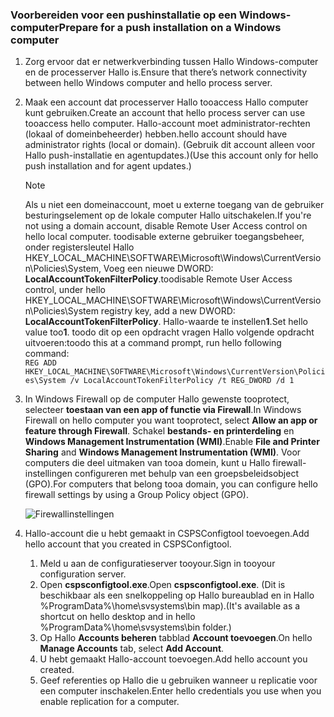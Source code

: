 ### <a name="prepare-for-a-push-installation-on-a-windows-computer"></a><span data-ttu-id="a91a4-101">Voorbereiden voor een pushinstallatie op een Windows-computer</span><span class="sxs-lookup"><span data-stu-id="a91a4-101">Prepare for a push installation on a Windows computer</span></span>

1. <span data-ttu-id="a91a4-102">Zorg ervoor dat er netwerkverbinding tussen Hallo Windows-computer en de processerver Hallo is.</span><span class="sxs-lookup"><span data-stu-id="a91a4-102">Ensure that there’s network connectivity between hello Windows computer and hello process server.</span></span>
2. <span data-ttu-id="a91a4-103">Maak een account dat processerver Hallo tooaccess Hallo computer kunt gebruiken.</span><span class="sxs-lookup"><span data-stu-id="a91a4-103">Create an account that hello process server can use tooaccess hello computer.</span></span> <span data-ttu-id="a91a4-104">Hallo-account moet administrator-rechten (lokaal of domeinbeheerder) hebben.</span><span class="sxs-lookup"><span data-stu-id="a91a4-104">hello account should have administrator rights (local or domain).</span></span> <span data-ttu-id="a91a4-105">(Gebruik dit account alleen voor Hallo push-installatie en agentupdates.)</span><span class="sxs-lookup"><span data-stu-id="a91a4-105">(Use this account only for hello push installation and for agent updates.)</span></span>

   > [!NOTE]
   > <span data-ttu-id="a91a4-106">Als u niet een domeinaccount, moet u externe toegang van de gebruiker besturingselement op de lokale computer Hallo uitschakelen.</span><span class="sxs-lookup"><span data-stu-id="a91a4-106">If you're not using a domain account, disable Remote User Access control on hello local computer.</span></span> <span data-ttu-id="a91a4-107">toodisable externe gebruiker toegangsbeheer, onder registersleutel Hallo HKEY_LOCAL_MACHINE\SOFTWARE\Microsoft\Windows\CurrentVersion\Policies\System, Voeg een nieuwe DWORD: **LocalAccountTokenFilterPolicy**.</span><span class="sxs-lookup"><span data-stu-id="a91a4-107">toodisable Remote User Access control, under hello HKEY_LOCAL_MACHINE\SOFTWARE\Microsoft\Windows\CurrentVersion\Policies\System registry key, add a new DWORD: **LocalAccountTokenFilterPolicy**.</span></span> <span data-ttu-id="a91a4-108">Hallo-waarde te instellen**1**.</span><span class="sxs-lookup"><span data-stu-id="a91a4-108">Set hello value too**1**.</span></span> <span data-ttu-id="a91a4-109">toodo dit op een opdracht vragen Hallo volgende opdracht uitvoeren:</span><span class="sxs-lookup"><span data-stu-id="a91a4-109">toodo this at a command prompt, run hello following command:</span></span>  
   `REG ADD HKEY_LOCAL_MACHINE\SOFTWARE\Microsoft\Windows\CurrentVersion\Policies\System /v LocalAccountTokenFilterPolicy /t REG_DWORD /d 1`
   >
   >
2. <span data-ttu-id="a91a4-110">In Windows Firewall op de computer Hallo gewenste tooprotect, selecteer **toestaan van een app of functie via Firewall**.</span><span class="sxs-lookup"><span data-stu-id="a91a4-110">In Windows Firewall on hello computer you want tooprotect, select **Allow an app or feature through Firewall**.</span></span> <span data-ttu-id="a91a4-111">Schakel **bestands- en printerdeling** en **Windows Management Instrumentation (WMI)**.</span><span class="sxs-lookup"><span data-stu-id="a91a4-111">Enable **File and Printer Sharing** and **Windows Management Instrumentation (WMI)**.</span></span> <span data-ttu-id="a91a4-112">Voor computers die deel uitmaken van tooa domein, kunt u Hallo firewall-instellingen configureren met behulp van een groepsbeleidsobject (GPO).</span><span class="sxs-lookup"><span data-stu-id="a91a4-112">For computers that belong tooa domain, you can configure hello firewall settings by using a Group Policy object (GPO).</span></span>

   ![Firewallinstellingen](./media/site-recovery-prepare-push-install-mob-svc-win/mobility1.png)

3. <span data-ttu-id="a91a4-114">Hallo-account die u hebt gemaakt in CSPSConfigtool toevoegen.</span><span class="sxs-lookup"><span data-stu-id="a91a4-114">Add hello account that you created in CSPSConfigtool.</span></span>
    1.  <span data-ttu-id="a91a4-115">Meld u aan de configuratieserver tooyour.</span><span class="sxs-lookup"><span data-stu-id="a91a4-115">Sign in tooyour configuration server.</span></span>
    2.  <span data-ttu-id="a91a4-116">Open **cspsconfigtool.exe**.</span><span class="sxs-lookup"><span data-stu-id="a91a4-116">Open **cspsconfigtool.exe**.</span></span> <span data-ttu-id="a91a4-117">(Dit is beschikbaar als een snelkoppeling op Hallo bureaublad en in Hallo %ProgramData%\home\svsystems\bin map).</span><span class="sxs-lookup"><span data-stu-id="a91a4-117">(It's available as a shortcut on hello desktop and in hello %ProgramData%\home\svsystems\bin folder.)</span></span>
    3.  <span data-ttu-id="a91a4-118">Op Hallo **Accounts beheren** tabblad **Account toevoegen**.</span><span class="sxs-lookup"><span data-stu-id="a91a4-118">On hello **Manage Accounts** tab, select **Add Account**.</span></span>
    4.  <span data-ttu-id="a91a4-119">U hebt gemaakt Hallo-account toevoegen.</span><span class="sxs-lookup"><span data-stu-id="a91a4-119">Add hello account you created.</span></span>
    5.  <span data-ttu-id="a91a4-120">Geef referenties op Hallo die u gebruiken wanneer u replicatie voor een computer inschakelen.</span><span class="sxs-lookup"><span data-stu-id="a91a4-120">Enter hello credentials you use when you enable replication for a computer.</span></span>
